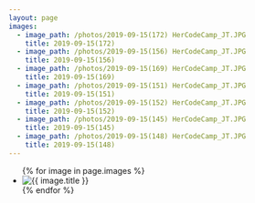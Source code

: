 ```yaml
---
layout: page
images:
  - image_path: /photos/2019-09-15(172) HerCodeCamp_JT.JPG
    title: 2019-09-15(172)
  - image_path: /photos/2019-09-15(156) HerCodeCamp_JT.JPG
    title: 2019-09-15(156)
  - image_path: /photos/2019-09-15(169) HerCodeCamp_JT.JPG
    title: 2019-09-15(169)
  - image_path: /photos/2019-09-15(151) HerCodeCamp_JT.JPG
    title: 2019-09-15(151)
  - image_path: /photos/2019-09-15(152) HerCodeCamp_JT.JPG
    title: 2019-09-15(152)
  - image_path: /photos/2019-09-15(145) HerCodeCamp_JT.JPG
    title: 2019-09-15(145)
  - image_path: /photos/2019-09-15(148) HerCodeCamp_JT.JPG
    title: 2019-09-15(148)
---
```


<ul>
  {% for image in page.images %}
  <li>
    <img src="{{ image.image_path }}" alt="{{ image.title }}">
  </li>
  {% endfor %}
</ul>
